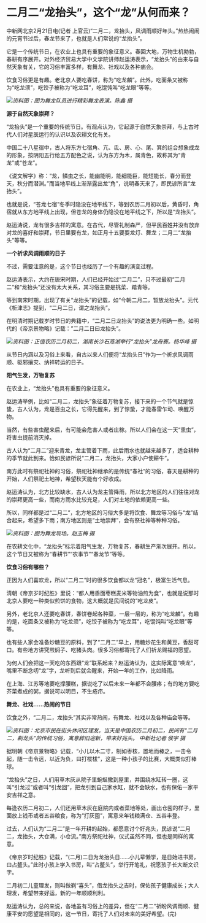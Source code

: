 # 二月二“龙抬头”，这个“龙”从何而来？

中新网北京2月21日电(记者 上官云)“二月二，龙抬头，风调雨顺好年头。”热热闹闹的元宵节过后，春龙节来了，也就是人们常说的“龙抬头”。

它是一个传统节日，在农业上也具有重要的象征意义。春回大地，万物生机勃勃，春耕有序展开。对外经济贸易大学中文学院讲师赵运涛表示，“龙抬头”的由来与自然天象有关，它的习俗丰富多样，有舞龙、社戏以及各种庙会。

饮食习俗更是有趣。老北京人要吃春饼，称为“吃龙麟”。此外，吃面条又被称为“吃龙须”，吃饺子被称为“吃龙耳”，吃馄饨叫“吃龙眼”等等。

![](https://inews.gtimg.com/om_bt/ORExcJyvbkxzBeJXGZUokkkMep9T-qo9v3MqlrEndyLEEAA/1000)_资料图：图为舞龙队员进行精彩舞龙表演。陈鑫
摄_

**源于自然天象崇拜？**

“龙抬头”是一个重要的传统节日。有观点认为，它起源于自然天象崇拜，与上古时代人们对星辰运行的认识以及农耕文化有关。

中国二十八星宿中，古人将东方七宿角、亢、氐、房、心、尾、箕的组合想象成龙的形象，按阴阳五行给五方配色之说，认为东方为木，属青色，故称其为“青龙”或“苍龙”。

《说文解字》称：“龙，鳞虫之长，能幽能明，能细能巨，能短能长，春分而登天，秋分而潜渊。”而当地平线上渐渐露出龙“角”，说明春天来了，即民谚所言“龙抬头”。

也就是说，“苍龙七宿”冬季时隐没在地平线下，等到农历二月初以后，黄昏时，角宿就从东方地平线上出现，但苍龙的身体仍隐没在地平线之下，所以是“龙抬头”。

赵运涛说，龙有很多吉祥的寓意。在古代，尽管礼制森严，但平民百姓并没有放弃对龙的喜好和崇拜，节日里要有龙，如正月十五要耍龙灯、舞龙；二月二“龙抬头”等等。

**一个祈求风调雨顺的日子**

不过，需要注意的是，这个节日也经历了一个有趣的演变过程。

赵运涛表示，大约在唐宋时期，人们已经开始过“二月二”，只不过最初“二月二”和“龙抬头”还没有太大关系，其习俗主要是挑菜、踏青等。

等到南宋时期，出现了有关“龙抬头”的记载，如“今朝二月二，暂放龙抬头”。元代《析津志》提到，“二月二日，谓之龙抬头”。

在明清时期记载岁时节日的典籍中，“二月二日龙抬头”的说法更为明确一些。如明代的《帝京景物略》记载：”二月二日曰龙抬头”。

![](https://inews.gtimg.com/om_bt/OvkGAYlyUR30uPxZavLAnkCiP8r4jabEYKpqnRrpDWzf4AA/1000)_资料图：正值农历二月初二，湖南长沙石燕湖举行“龙抬头”龙舟赛。杨华峰
摄_

从节日内涵以及习俗上来看，自古以来人们便将“龙抬头日”作为一个祈求风调雨顺、驱邪攘灾、纳祥转运的日子。

**阳气生发，万物复苏**

在农业上，“龙抬头”也具有重要的象征意义。

赵运涛举例，比如“二月二，龙抬头”象征着万物复苏，接下来的一个节气就是惊蛰，古人认为，龙是百虫之长，它得先醒来，到了惊蛰，才能春雷乍动、唤醒万物。

当然，有些害虫醒来后，有可能会危害人或者庄稼。所以人们会在这一天“熏虫”，将害虫提前消灭掉。

古人认为“二月二”迎来青龙，龙主管着下雨，此后雨水也就越来越多了，适合耕种的季节就此到来。恰如民谚所说“二月二，龙抬头，大家小户使耕牛”。

南方此时有祭祀社神的习俗，祭祀社神继承的是传统“春社”的习俗，春天是耕种的开始，人们祭祀土地神，希望秋天能有个好收成。

赵运涛认为，北方比较缺水，古人认为龙主管降雨，所以北方地区的人们往往对龙的崇拜更高一些，而南方雨水比较充足，人们对土地的依赖更高一些。

所以，同样都是过“二月二”，北方地区的习俗大多是将饮食、舞龙等习俗与“龙”结合起来，希望多下雨；南方地区则是“土地崇拜”，会有祭社神等种种习俗。

![](https://inews.gtimg.com/om_bt/OD0JJjNPrhSm5dJOV9QCiqb1Fa5_pSF6Uiz1DMJmcae9gAA/1000)_资料图：图为舞龙现场。赵玉梅
摄_

在农耕文化中，“龙抬头”标示着阳气生发，万物复苏，春耕生产渐次展开。所以，这个节日又被称为“春耕节”“农事节”“春龙节”等等。

**饮食习俗有哪些？**

正因为人们喜欢龙，所以“二月二”时的很多饮食都以龙“冠名”，极富生活气息。

清朝《帝京岁时纪胜》里说：“都人用黍面枣糕麦米等物油煎为食”，也就是说那时北京人要吃一种类似煎饼的食物，这大概就是民间说的“吃龙皮”。

另外，老北京人还要吃春饼，春饼卷起各种菜，一层一层的，称为“吃龙麟”。有趣的是，吃面条又被称为“吃龙须”，吃饺子被称为“吃龙耳”，吃馄饨叫“吃龙眼”等等。

也有些人家会准备炒糖豆的原料，到了“二月二”早上，用糖炒花生和黄豆，香甜可口。有些地方讲究煎焖子、吃猪头肉。很多习俗都寄托了人们祈龙赐福的愿望。

为何人们会把这一天吃的东西跟“龙”联系起来？赵运涛认为，这实际寓意“唤龙”，嘴里不断念叨“龙”字，龙听到后就会醒来，开始一年的工作，比如降雨。

在上海、江苏等地要吃撑腰糕，据说吃了以后未来一年都不会腰疼；有的地方要吃芥菜煮成的粥，据说可以明目，不生疮疖。

**舞龙、社戏……热闹的节日**

饮食之外，“二月二，龙抬头”其实非常热闹，有舞龙、社戏以及各种庙会等等。

![](https://inews.gtimg.com/om_bt/OAI_9R2dSH9nsdXeinaj2zMidwsJK7I0uE5Aas7uDrzZsAA/1000)_资料图：北京市民在街头休闲区理发。当天是中国农历二月初二，民间有“二月二，剃龙头”的传统习俗，寓意辞旧迎新，带来好兆头。
中新社记者 侯宇 摄_

据明朝《帝京景物略》记载，“小儿以木二寸，制如枣核，置地而棒之，一击令起，随一击令远，以近为负，曰打柭柭”，这是一种小孩子的比赛，大概类似打棒球。

“龙抬头”之日，人们用草木灰从院子里蜿蜒撒到屋里，并围绕水缸转一圈，这叫“引龙过”或者叫“引龙回”，把龙引到自己家水缸，就不会缺水，也有保佑一家平安吉祥之意。

每逢农历二月初二，人们还用草木灰在庭院内或者菜地等处，画出仓囤的样子，里面放上钱币或者五谷粮食，称为“打灰囤”，寓意来年钱粮满仓、五谷丰登。

过去，人们认为“二月二”是一年开耕的起始，都愿意讨个好兆头，民谚说“二月二，龙抬头，大仓满，小仓流。”南方祭祀社神，仪式虽然不同，但也是同样的寓意。

《帝京岁时纪胜》记载，“(二月)二日为龙抬头日……小儿辈懒学，是日始进书房，曰占鳌头。”此时小孩上学入书房，叫“占鳌头”，举行开笔礼，祝愿孩子长大断文识字。

二月初二儿童理发，则叫做剃“喜头”，借龙抬头之吉时，保佑孩子健康成长；大人理发，希望带来好运，新的一年顺顺利利。

赵运涛认为，总的来说，各地虽有习俗上的差异，但在“二月二”祈盼风调雨顺、健康平安的愿望是相同的，这一节日，寄托了人们对未来的美好希望。(完)

